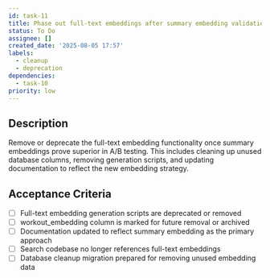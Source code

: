 ```yaml
---
id: task-11
title: Phase out full-text embeddings after summary embedding validation
status: To Do
assignee: []
created_date: '2025-08-05 17:57'
labels:
  - cleanup
  - deprecation
dependencies:
  - task-10
priority: low
---
```


## Description

Remove or deprecate the full-text embedding functionality once summary embeddings prove superior in A/B testing. This includes cleaning up unused database columns, removing generation scripts, and updating documentation to reflect the new embedding strategy.

## Acceptance Criteria

- [ ] Full-text embedding generation scripts are deprecated or removed
- [ ] workout_embedding column is marked for future removal or archived
- [ ] Documentation updated to reflect summary embedding as the primary approach
- [ ] Search codebase no longer references full-text embeddings
- [ ] Database cleanup migration prepared for removing unused embedding data
